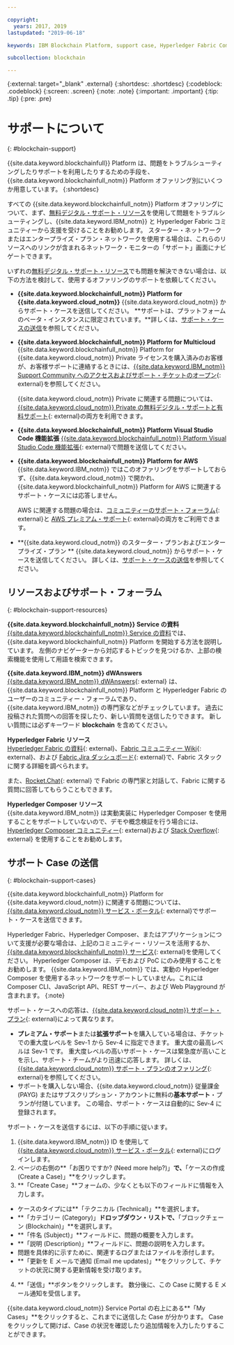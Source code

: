 ```yaml
---

copyright:
  years: 2017, 2019
lastupdated: "2019-06-18"

keywords: IBM Blockchain Platform, support case, Hyperledger Fabric Community, Cloud tickets, Rocket Chat, dWAnswers

subcollection: blockchain

---
```


{:external: target="_blank" .external}
{:shortdesc: .shortdesc}
{:codeblock: .codeblock}
{:screen: .screen}
{:note: .note}
{:important: .important}
{:tip: .tip}
{:pre: .pre}

# サポートについて
{: #blockchain-support}

{{site.data.keyword.blockchainfull}} Platform は、問題をトラブルシューティングしたりサポートを利用したりするための手段を、{{site.data.keyword.blockchainfull_notm}} Platform オファリング別にいくつか用意しています。
{:shortdesc}

すべての {{site.data.keyword.blockchainfull_notm}} Platform オファリングについて、まず、[無料デジタル・サポート・リソース](/docs/services/blockchain/ibmblockchain_support.html#blockchain-support-resources)を使用して問題をトラブルシューティングし、{{site.data.keyword.IBM_notm}} と Hyperledger Fabric コミュニティーから支援を受けることをお勧めします。 スターター・ネットワークまたはエンタープライズ・プラン・ネットワークを使用する場合は、これらのリソースへのリンクが含まれるネットワーク・モニターの「サポート」画面にナビゲートできます。

いずれの[無料デジタル・サポート・リソース](/docs/services/blockchain/ibmblockchain_support.html#blockchain-support-resources)でも問題を解決できない場合は、以下の方法を検討して、使用するオファリングのサポートを依頼してください。

- **{{site.data.keyword.blockchainfull_notm}} Platform for {{site.data.keyword.cloud_notm}}**
  {{site.data.keyword.cloud_notm}} からサポート・ケースを送信してください。 **サポートは、プラットフォームのベータ・インスタンスに限定されています。**詳しくは、[サポート・ケースの送信](/docs/services/blockchain/ibmblockchain_support.html#blockchain-support-cases)を参照してください。

- **{{site.data.keyword.blockchainfull_notm}} Platform for Multicloud**
  {{site.data.keyword.blockchainfull_notm}} Platform for {{site.data.keyword.cloud_notm}} Private ライセンスを購入済みのお客様が、お客様サポートに連絡するときには、[{{site.data.keyword.IBM_notm}} Support Community へのアクセスおよびサポート・チケットのオープン](http://www.ibm.com/support/docview.wss?uid=ibm10740041){: external}を参照してください。

  {{site.data.keyword.cloud_notm}} Private に関連する問題については、[{{site.data.keyword.cloud_notm}} Private の無料デジタル・サポートと有料サポート](https://www.ibm.com/developerworks/community/blogs/fe25b4ef-ea6a-4d86-a629-6f87ccf4649e/entry/Learn_more_about_IBM_Cloud_Private_Support?lang=en_us){: external}の両方を利用できます。

- **{{site.data.keyword.blockchainfull_notm}} Platform Visual Studio Code 機能拡張**
     [{{site.data.keyword.blockchainfull_notm}} Platform Visual Studio Code 機能拡張](https://github.com/IBM-Blockchain/blockchain-vscode-extension/issues){: external}で問題を送信してください。

- **{{site.data.keyword.blockchainfull_notm}} Platform for AWS**
  {{site.data.keyword.IBM_notm}} ではこのオファリングをサポートしておらず、{{site.data.keyword.cloud_notm}} で開かれ、{{site.data.keyword.blockchainfull_notm}} Platform for AWS に関連するサポート・ケースには応答しません。

  AWS に関連する問題の場合は、[コミュニティーのサポート・フォーラム](https://forums.aws.amazon.com/index.jspa){: external}と [AWS プレミアム・サポート](https://aws.amazon.com/premiumsupport/){: external}の両方をご利用できます。

- **{{site.data.keyword.cloud_notm}} のスターター・プランおよびエンタープライズ・プラン **
  {{site.data.keyword.cloud_notm}} からサポート・ケースを送信してください。 詳しくは、[サポート・ケースの送信](/docs/services/blockchain/ibmblockchain_support.html#blockchain-support-cases)を参照してください。

  <!--[placeholder] Starter Plan and Enterprise Plan are deprecated on May 30. No new Starter Plan and Enterprise Plan networks can be created then. Your existing networks are not affected, but you can use them and get IBM's support on them for only another 30 days. You might consider using {{site.data.keyword.blockchainfull_notm}} Platform free 2.0 beta instead.
  {: note} -->

## リソースおよびサポート・フォーラム
{: #blockchain-support-resources}

**{{site.data.keyword.blockchainfull_notm}} Service の資料**
  [{{site.data.keyword.blockchainfull_notm}} Service の資料](/docs/services/blockchain/index.html#get-started-ibp)では、{{site.data.keyword.blockchainfull_notm}} Platform を開始する方法を説明しています。 左側のナビゲーターから対応するトピックを見つけるか、上部の検索機能を使用して用語を検索できます。

**{{site.data.keyword.IBM_notm}} dWAnswers**  
  [{{site.data.keyword.IBM_notm}} dWAnswers](https://developer.ibm.com/answers/smartspace/blockchain/index.html){: external} は、{{site.data.keyword.blockchainfull_notm}} Platform と Hyperledger Fabric のユーザーのコミュニティー・フォーラムであり、{{site.data.keyword.IBM_notm}} の専門家などがチェックしています。 過去に投稿された質問への回答を探したり、新しい質問を送信したりできます。 新しい質問には必ずキーワード **blockchain** を含めてください。

**Hyperledger Fabric リソース**  
  [Hyperledger Fabric の資料](https://hyperledger-fabric.readthedocs.io/en/release-1.4/){: external}、[Fabric コミュニティー Wiki](https://wiki.hyperledger.org/display/fabric){: external}、および [Fabric Jira ダッシュボード](https://jira.hyperledger.org/secure/Dashboard.jspa?selectPageId=10104){: external}で、Fabric スタックに関する詳細を調べられます。

  また、[Rocket.Chat](https://chat.hyperledger.org/channel/fabric){: external} で Fabric の専門家と対話して、Fabric に関する質問に回答してもらうこともできます。

**Hyperledger Composer リソース**  
{{site.data.keyword.IBM_notm}} は実動実装に Hyperledger Composer を使用することをサポートしていないので、デモや概念検証を行う場合には、[Hyperledger Composer コミュニティー](https://chat.hyperledger.org/channel/composer){: external}および [Stack Overflow](https://stackoverflow.com/questions/tagged/hyperledger-composer){: external} を使用することをお勧めします。

## サポート Case の送信
{: #blockchain-support-cases}

{{site.data.keyword.blockchainfull_notm}} Platform for {{site.data.keyword.cloud_notm}} に関連する問題については、[{{site.data.keyword.cloud_notm}} サービス・ポータル](https://cloud.ibm.com/unifiedsupport/supportcenter){: external}でサポート・ケースを送信できます。

Hyperledger Fabric、Hyperledger Composer、またはアプリケーションについて支援が必要な場合は、上記のコミュニティー・リソースを活用するか、[{{site.data.keyword.blockchainfull_notm}} サービス](https://www.ibm.com/blockchain/services){: external}を使用してください。 Hyperledger Composer は、デモおよび PoC にのみ使用することをお勧めします。 {{site.data.keyword.IBM_notm}} では、実動の Hyperledger Composer を使用するネットワークをサポートしていません。これには Composer CLI、JavaScript API、REST サーバー、および Web Playground が含まれます。
{:note}

サポート・ケースへの応答は、[{{site.data.keyword.cloud_notm}} サポート・プラン](https://cloud.ibm.com/docs/get-support/index.html#support-plans){: external}によって異なります。

- **プレミアム・サポート**または**拡張サポート**を購入している場合は、チケットでの重大度レベルを Sev-1 から Sev-4 に指定できます。 重大度の最高レベルは Sev-1 です。 重大度レベルの高いサポート・ケースは緊急度が高いことを示し、サポート・チームがより迅速に応答します。 詳しくは、[{{site.data.keyword.cloud_notm}} サポート・プランのオファリング](https://cloud.ibm.com/docs/get-support/index.html#support-plans){: external}を参照してください。  
- サポートを購入しない場合、{{site.data.keyword.cloud_notm}} 従量課金 (PAYG) またはサブスクリプション・アカウントに無料の**基本サポート**・プランが付随しています。 この場合、サポート・ケースは自動的に Sev-4 に登録されます。

サポート・ケースを送信するには、以下の手順に従います。

1. {{site.data.keyword.IBM_notm}} ID を使用して [{{site.data.keyword.cloud_notm}} サービス・ポータル](https://cloud.ibm.com/unifiedsupport/supportcenter){: external}にログインします。
2. ページの右側の**「お困りですか? (Need more help?)」**で、**「ケースの作成 (Create a Case)」**をクリックします。
3. **「Create Case」**フォームの、少なくとも以下のフィールドに情報を入力します。
  - ケースのタイプには**「テクニカル (Technical)」**を選択します。
  - **「カテゴリー (Category)」**ドロップダウン・リストで、**「ブロックチェーン (Blockchain)」**を選択します。
  - **「件名 (Subject)」**フィールドに、問題の概要を入力します。
  - **「説明 (Description)」**フィールドに、問題の説明を入力します。
  - 問題を具体的に示すために、関連するログまたはファイルを添付します。
  - **「更新を E メールで通知 (Email me updates)」**をクリックして、チケットの状況に関する更新情報を受け取ります。
4. **「送信」**ボタンをクリックします。  数分後に、この Case に関する E メール通知を受信します。

{{site.data.keyword.cloud_notm}} Service Portal の右上にある**「My Cases」**をクリックすると、これまでに送信した Case が分かります。 Case をクリックして開けば、Case の状況を確認したり追加情報を入力したりすることができます。
